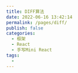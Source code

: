 ```yaml
---
title: DIFF算法
date: 2022-06-16 13:42:14
permalink: /pages/diff/
publish: false
categories:
  - 框架
  - React
  - 手写Mini React
tags:
  - 
---
```

